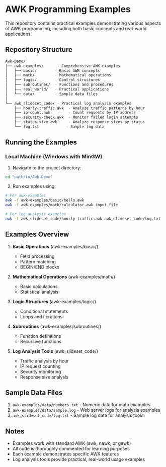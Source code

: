 # AWK Programming Examples

This repository contains practical examples demonstrating various aspects of AWK programming, including both basic concepts and real-world applications.

## Repository Structure
```bash
Awk-Demo/
├── awk-examples/      - Comprehensive AWK examples
│   ├── basic/        - Basic AWK concepts
│   ├── math/         - Mathematical operations
│   ├── logic/        - Control structures
│   ├── subroutines/  - Functions and procedures
│   ├── real_world/   - Practical applications
│   └── data/         - Sample data files
│
└── awk_slideset_code/ - Practical log analysis examples
    ├── hourly-traffic.awk  - Analyze traffic patterns by hour
    ├── ip-count.awk        - Count requests by IP address
    ├── security-check.awk  - Monitor failed login attempts
    ├── status-size.awk     - Analyze response sizes by status
    └── log.txt            - Sample log data
```

## Running the Examples

### Local Machine (Windows with MinGW)
1. Navigate to the project directory:
```bash
cd "path/to/Awk-Demo"
```

2. Run examples using:
```bash
# For awk-examples
awk -f awk-examples/basic/hello.awk
awk -f awk-examples/math/calculator.awk input_file

# For log analysis examples
awk -f awk_slideset_code/hourly-traffic.awk awk_slideset_code/log.txt
```

## Examples Overview

1. **Basic Operations** (awk-examples/basic/)
   - Field processing
   - Pattern matching
   - BEGIN/END blocks

2. **Mathematical Operations** (awk-examples/math/)
   - Basic calculations
   - Statistical analysis

3. **Logic Structures** (awk-examples/logic/)
   - Conditional statements
   - Loops and iterations

4. **Subroutines** (awk-examples/subroutines/)
   - Function definitions
   - Recursive functions

5. **Log Analysis Tools** (awk_slideset_code/)
   - Traffic analysis by hour
   - IP request counting
   - Security monitoring
   - Response size analysis

## Sample Data Files
1. `awk-examples/data/numbers.txt` - Numeric data for math examples
2. `awk-examples/data/sample.log` - Web server logs for analysis examples
3. `awk_slideset_code/log.txt` - Sample log data for analysis tools

## Notes
- Examples work with standard AWK (awk, nawk, or gawk)
- All code is thoroughly commented for learning purposes
- Each example demonstrates specific AWK features
- Log analysis tools provide practical, real-world usage examples